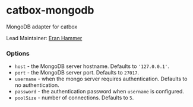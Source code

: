 catbox-mongodb
==============

MongoDB adapter for catbox

Lead Maintainer: [Eran Hammer](https://github.com/hueniverse)


### Options

- `host` - the MongoDB server hostname. Defaults to `'127.0.0.1'`.
- `port` - the MongoDB server port. Defaults to `27017`.
- `username` - when the mongo server requires authentication. Defaults to no authentication.
- `password` - the authentication password when `username` is configured.
- `poolSize` - number of connections. Defaults to `5`.

